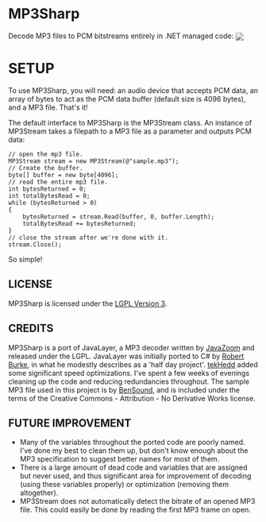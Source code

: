 # MP3Sharp
Decode MP3 files to PCM bitstreams entirely in .NET managed code:
<img align="center" src ="https://raw.githubusercontent.com/ZaneDubya/MP3Sharp/master/Images/MP3SharpHeader.png" />

# SETUP
To use MP3Sharp, you will need: an audio device that accepts PCM data, an array of bytes to act as the PCM data buffer (default size is 4096 bytes), and a MP3 file. That's it!

The default interface to MP3Sharp is the MP3Stream class. An instance of MP3Stream takes a filepath to a MP3 file as a parameter and outputs PCM data:
```CSharp
// open the mp3 file.
MP3Stream stream = new MP3Stream(@"sample.mp3");
// Create the buffer.
byte[] buffer = new byte[4096];
// read the entire mp3 file.
int bytesReturned = 0;
int totalBytesRead = 0;
while (bytesReturned > 0)
{
    bytesReturned = stream.Read(buffer, 0, buffer.Length);
    totalBytesRead += bytesReturned;
}
// close the stream after we're done with it.
stream.Close();
```
So simple!

## LICENSE
MP3Sharp is licensed under the [LGPL Version 3](https://github.com/ZaneDubya/MP3Sharp/blob/master/license.txt).

## CREDITS
MP3Sharp is a port of JavaLayer, a MP3 decoder written by [JavaZoom](http://www.javazoom.net) and released under the LGPL. JavaLayer was initially ported to C# by [Robert Burke](http://www.robburke.net/), in what he modestly describes as a 'half day project'. [tekHedd](http://www.byteheaven.com/) added some significant speed optimizations. I've spent a few weeks of evenings cleaning up the code and reducing redundancies throughout. The sample MP3 file used in this project is by [BenSound](http://www.bensound.com), and is included under the terms of the Creative Commons - Attribution - No Derivative Works license.

## FUTURE IMPROVEMENT
* Many of the variables throughout the ported code are poorly named. I've done my best to clean them up, but don't know enough about the MP3 specification to suggest better names for most of them. 
* There is a large amount of dead code and variables that are assigned but never used, and thus significant area for improvement of decoding (using these variables properly) or optimization (removing them altogether).
* MP3Stream does not automatically detect the bitrate of an opened MP3 file. This could easily be done by reading the first MP3 frame on open.
